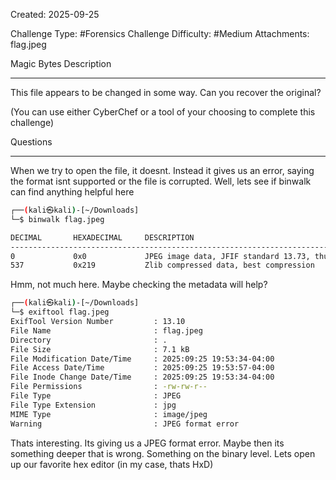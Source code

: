 Created: 2025-09-25

Challenge Type: #Forensics 
Challenge Difficulty: #Medium
Attachments: flag.jpeg

Magic Bytes
Description
***
This file appears to be changed in some way. Can you recover the original?

(You can use either CyberChef or a tool of your choosing to complete this challenge)

Questions
***
When we try to open the file, it doesnt. Instead it gives us an error, saying the format isnt supported or the file is corrupted. Well, lets see if binwalk can find anything helpful here
```sh
┌──(kali㉿kali)-[~/Downloads]
└─$ binwalk flag.jpeg

DECIMAL       HEXADECIMAL     DESCRIPTION
--------------------------------------------------------------------------------
0             0x0             JPEG image data, JFIF standard 13.73, thumbnail 1x-114
537           0x219           Zlib compressed data, best compression

```

Hmm, not much here. Maybe checking the metadata will help?

```sh
┌──(kali㉿kali)-[~/Downloads]
└─$ exiftool flag.jpeg
ExifTool Version Number         : 13.10
File Name                       : flag.jpeg
Directory                       : .
File Size                       : 7.1 kB
File Modification Date/Time     : 2025:09:25 19:53:34-04:00
File Access Date/Time           : 2025:09:25 19:53:57-04:00
File Inode Change Date/Time     : 2025:09:25 19:53:34-04:00
File Permissions                : -rw-rw-r--
File Type                       : JPEG
File Type Extension             : jpg
MIME Type                       : image/jpeg
Warning                         : JPEG format error
```

Thats interesting. Its giving us a JPEG format error. Maybe then its something deeper that is wrong. Something on the binary level. Lets open up our favorite hex editor (in my case, thats HxD)